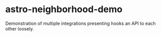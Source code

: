 # astro-neighborhood-demo

Demonstration of multiple integrations presenting hooks an API to each other loosely.
